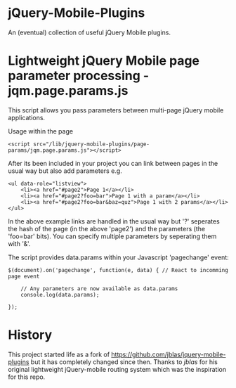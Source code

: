 jQuery-Mobile-Plugins
=====================
An (eventual) collection of useful jQuery Mobile plugins.


Lightweight jQuery Mobile page parameter processing - jqm.page.params.js
========================================================================
This script allows you pass parameters between multi-page jQuery mobile applications.

Usage within the page

	<script src="/lib/jquery-mobile-plugins/page-params/jqm.page.params.js"></script>

After its been included in your project you can link between pages in the usual way but also add parameters e.g.

	<ul data-role="listview">
		<li><a href="#page2">Page 1</a></li>
		<li><a href="#page2?foo=bar">Page 1 with a param</a></li>
		<li><a href="#page2?foo=bar&baz=quz">Page 1 with 2 params</a></li>
	</ul>

In the above example links are handled in the usual way but '?' seperates the hash of the page (in the above 'page2') and the parameters (the 'foo=bar' bits). You can specify multiple parameters by seperating them with '&'.

The script provides data.params within your Javascript 'pagechange' event:

	$(document).on('pagechange', function(e, data) { // React to incomming page event

		// Any parameters are now available as data.params
		console.log(data.params);

	});


History
=======
This project started life as a fork of https://github.com/jblas/jquery-mobile-plugins but it has completely changed since then. Thanks to *jblas* for his original lightweight jQuery-mobile routing system which was the inspiration for this repo.
